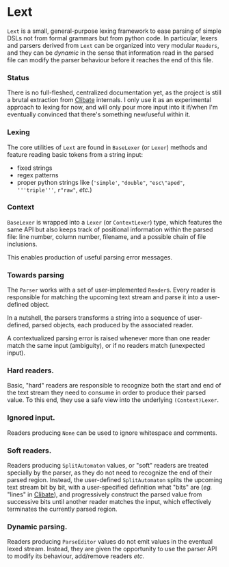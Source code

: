 # Lext

`Lext` is a small, general-purpose lexing framework
to ease parsing of simple DSLs not from formal grammars
but from python code.
In particular, lexers and parsers derived from `Lext`
can be organized into very modular `Readers`,
and they can be *dynamic*
in the sense that information read in the parsed file
can modify the parser behaviour before it reaches the end of this file.

### Status

There is no full-fleshed, centralized documentation yet,
as the project is still a brutal extraction from [Clibate] internals.
I only use it as an experimental approach to lexing for now,
and will only pour more input into it if/when I'm eventually convinced
that there's something new/useful within it.

### Lexing

The core utilities of `Lext` are found in `BaseLexer` (or `Lexer`) methods
and feature reading basic tokens from a string input:
  - fixed strings
  - regex patterns
  - proper python strings like
  (`'simple'`, `"double"`, `"esc\"aped"`, `'''triple'''`, `r"raw"`, *etc.*)

### Context

`BaseLexer` is wrapped into a `Lexer` (or `ContextLexer`) type,
which features the same API but also keeps track
of positional information within the parsed file:
line number, column number, filename,
and a possible chain of file inclusions.

This enables production of useful parsing error messages.

### Towards parsing

The `Parser` works with a set of user-implemented `Reader`s.
Every reader is responsible for matching the upcoming text stream
and parse it into a user-defined object.

In a nutshell, the parsers transforms a string
into a sequence of user-defined, parsed objects,
each produced by the associated reader.

A contextualized parsing error is raised
whenever more than one reader match the same input (ambiguity),
or if no readers match (unexpected input).

### Hard readers.

Basic, "hard" readers are responsible to recognize both the start and end
of the text stream they need to consume in order to produce their parsed value.
To this end, they use a safe view into the underlying `(Context)Lexer`.

### Ignored input.

Readers producing `None` can be used to ignore whitespace and comments.

### Soft readers.

Readers producing `SplitAutomaton` values, or "soft" readers
are treated specially by the parser,
as they do not need to recognize the end of their parsed region.
Instead, the user-defined `SplitAutomaton`
splits the upcoming text stream bit by bit,
with a user-specified definition what "bits" are (*eg.* "lines" in [Clibate]),
and progressively construct the parsed value from successive bits
until another reader matches the input,
which effectively terminates the currently parsed region.

### Dynamic parsing.

Readers producing `ParseEditor` values
do not emit values in the eventual lexed stream.
Instead, they are given the opportunity to use the parser API
to modify its behaviour, add/remove readers *etc.*

[Clibate]: https://gitlab.com/iago-lito/clibate

